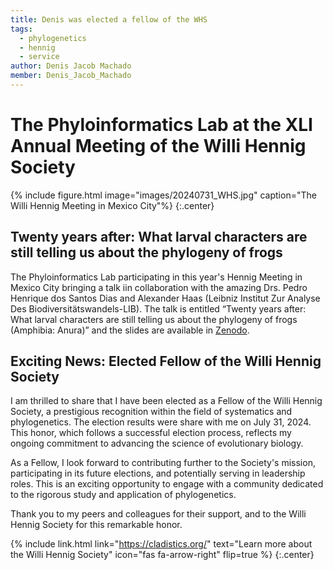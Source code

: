 ```yaml
---
title: Denis was elected a fellow of the WHS
tags:
  - phylogenetics
  - hennig
  - service
author: Denis Jacob Machado
member: Denis_Jacob_Machado
---
```


# The Phyloinformatics Lab at the XLI Annual Meeting of the Willi Hennig Society

{% include figure.html image="images/20240731_WHS.jpg" caption="The Willi Hennig Meeting in Mexico City"%}
{:.center}

## Twenty years after: What larval characters are still telling us about the phylogeny of frogs

The Phyloinformatics Lab participating in this year's Hennig Meeting in Mexico City bringing a talk iin collaboration with the amazing Drs. Pedro Henrique dos Santos Dias and Alexander Haas (Leibniz Institut Zur Analyse Des Biodiversitätswandels-LIB). The talk is entitled “Twenty years after: What larval characters are still telling us about the phylogeny of frogs (Amphibia: Anura)” and the slides are available in [Zenodo](https://zenodo.org/records/13126486).

## Exciting News: Elected Fellow of the Willi Hennig Society

I am thrilled to share that I have been elected as a Fellow of the Willi Hennig Society, a prestigious recognition within the field of systematics and phylogenetics. The election results were share with me on July 31, 2024. This honor, which follows a successful election process, reflects my ongoing commitment to advancing the science of evolutionary biology.

As a Fellow, I look forward to contributing further to the Society's mission, participating in its future elections, and potentially serving in leadership roles. This is an exciting opportunity to engage with a community dedicated to the rigorous study and application of phylogenetics.

Thank you to my peers and colleagues for their support, and to the Willi Hennig Society for this remarkable honor.

{% include link.html link="https://cladistics.org/" text="Learn more about the Willi Hennig Society" icon="fas fa-arrow-right" flip=true %}
{:.center}
